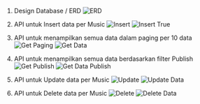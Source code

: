 1. Design Database / ERD
![ERD](https://user-images.githubusercontent.com/111731207/189654941-4f0f3253-d58f-422e-9961-e118353438b3.PNG)

2. API untuk Insert data per Music
![Insert](https://user-images.githubusercontent.com/111731207/189655764-4dd5d020-d3cb-4110-9534-dacb58f18aa6.PNG)
![Insert True](https://user-images.githubusercontent.com/111731207/189655802-6de7457c-6eae-4d75-9397-2c083471e526.PNG)

3. API untuk menampilkan semua data dalam paging per 10 data
![Get Paging](https://user-images.githubusercontent.com/111731207/189656158-5805fad0-2af4-4091-8693-54e29bc4efd3.PNG)
![Get Data](https://user-images.githubusercontent.com/111731207/189656177-bf293628-d94e-4bda-90e7-50ef16a748dc.PNG)

4. API untuk menampilkan semua data berdasarkan filter Publish
![Get Publish](https://user-images.githubusercontent.com/111731207/189656423-b48b035c-3470-4269-b868-74397818837d.PNG)
![Get Data Publish](https://user-images.githubusercontent.com/111731207/189656441-beed6f1b-3a52-4e0e-82c1-743946addf93.PNG)

5. API untuk Update data per Music
![Update](https://user-images.githubusercontent.com/111731207/189657357-9682fb43-83d3-4d04-8312-b1b672a7fd86.PNG)
![Update Data](https://user-images.githubusercontent.com/111731207/189657384-2bf98e3e-3fad-44de-8374-d789314172cf.PNG)

6. API untuk Delete data per Music
![Delete](https://user-images.githubusercontent.com/111731207/189656742-651a531d-c243-4db1-b34e-7e80737e50e7.PNG)
![Delete Data](https://user-images.githubusercontent.com/111731207/189656781-c5016e03-6243-4ff5-b224-ddc8f5dd9d80.PNG)
